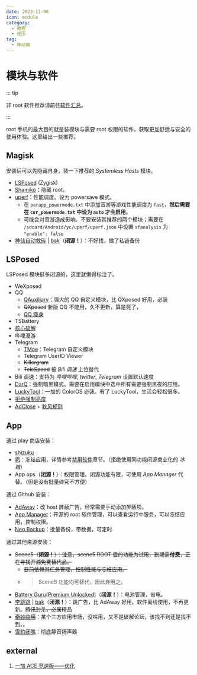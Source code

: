 ```yaml
---
date: 2023-11-08
icon: module
category:
  - 教程
  - 经历
tag:
  - 移动端
---
```


# 模块与软件

::: tip

非 root 软件推荐请前往[软件汇总](../../farraginous/recommend_packages.md#android)。

:::

root 手机的最大目的就是装模块与需要 root 权限的软件，获取更加舒适与安全的使用体验。这里给出一些推荐。

## Magisk

安装后可以先隐藏自身，装一下推荐的 _Systemless Hosts_ 模块。

- [LSPosed](https://github.com/LSPosed/LSPosed/releases/latest) (Zygisk)
- [Shamiko](https://github.com/LSPosed/LSPosed.github.io/releases)：隐藏 root。
- [uperf](https://github.com/yc9559/uperf)：性能调度。设为 powersave 模式。
  - 在 `perapp_powermode.txt` 中添加音游等游戏性能调度为 `fast`，**然后需要在 `cur_powermode.txt` 中设为 `auto` 才会启用**。
  - 可能会对音游造成影响。不要安装其推荐的两个模块；需要在 `/sdcard/Android/yc/uperf/uperf.json` 中设置 `sfanalysis` 为 `"enable": false`
- [神仙自动救砖](https://wwkh.lanzout.com/iWtRC1e7q9wf) | [bak](https://drive.google.com/file/d/14yctRZDZRrN-PaNsnnRn6d9uzbnMYglo/view?usp=sharing)（**闭源！**）：不好找，做了私链备份

## LSPosed

LSPosed 模块挺多闭源的，这里就懒得标注了。

- WeXposed
- QQ
  - [QAuxiliary](https://github.com/cinit/QAuxiliary)：强大的 QQ 自定义模块，比 QXposed 好用，必装
  - ~~QXposed~~ 新版 QQ 不能用，久不更新，算是死了，
  - [QQ 瘦身](https://github.com/KitsunePie/QQCleaner)
- TSBattery
- [核心破解](https://github.com/LSPosed/CorePatch/releases)
- 哔哩漫游
- Telegram
  - [TMoe](https://github.com/cinit/TMoe)：Telegram 自定义模块
  - Telegram UserID Viewer
  - ~~Killergram~~
  - ~~TeleSpeed~~ 被 _Bili 调速_ 上位替代
- Bili 调速：支持为 _哔哩哔哩_, _twitter_, _Telegram_ 设置默认速度
- [DarQ](https://github.com/KieronQuinn/DarQ)：强制暗黑模式。需要在启用模块中选中所有需要强制黑夜的应用。
- [LuckyTool](https://github.com/Xposed-Modules-Repo/com.luckyzyx.luckytool)：一加的 ColorOS 必装。有了 LuckyTool，生活会轻松很多。
- [拒绝强制亮度](https://github.com/Xposed-Modules-Repo/com.fankes.refusebrightness)
- [AdClose](https://github.com/zjyzip/AdClose) + [秋风规则](https://awavenue.top/Sub.html#更多格式的规则)

## App

通过 play 商店安装：

- [shizuku](https://github.com/RikkaApps/Shizuku)
- [雹](https://github.com/aistra0528/Hail)：冻结应用，详情参考[禁用软件](./settings.md#禁用软件)章节。（拒绝使用同功能闭源商业化的 _冰箱_）
- App ops（**闭源！**）：权限管理。闭源功能有限，可使用 _App Manager_ 代替。（但是没有批量终究不方便）

通过 Github 安装：

- [AdAway](https://github.com/AdAway/AdAway)：改 host 屏蔽广告。经常需要手动添加屏蔽项。
    <!-- * 可以在 *首选项 - 基于 root... - 安装自签名证书*，以避免 Android 系统的 WIFI 认证 -->
- [App Manager](https://github.com/MuntashirAkon/AppManager)：开源的 root 软件管理，可以查看运行中服务，可以冻结应用，控制权限。
- [Neo Backup](https://github.com/NeoApplications/Neo-Backup)：批量备份，带数据，可定时

通过其他来源安装：

- ~~Scene5（**闭源！**）：注意，scene5 ROOT 后的功能为试用，到期需**付费**，正在寻找开源免费替代品。~~
  - ~~目前依赖其任务管理，控制性能与冻结应用。~~
  - > Scene5 功能均可替代，因此弃用之。
- [Battery Guru(Premium Unlocked)](https://modyolo.com/battery-guru-battery-saver.html)（**闭源！**）：电池管理，省电。
- [李跳跳](https://t.me/apkrxwy/927) | [bak](https://wwkh.lanzout.com/iokl61e21oha)（**闭源！**）：跳广告，比 AdAway 好用。软件离线使用，不再更新。~~腾讯封杀，必属精品~~
- ~~[奇妙应用](​https://wwwh.lanzoul.co​m/s/MagicalApp)~~：某个三方应用市场，没啥用，又不是破解论坛，该找不到还是找不到。。
- [雪豹闭嘴](https://t.me/microblock_pub/310)：彻底静音扬声器

## external

1. [一加 ACE 竞速版——优化](https://bananazone.cc/一加ace-竞速版-优化/)
